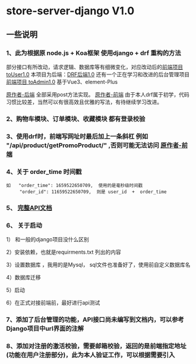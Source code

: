# store-server-django V1.0
## 一些说明
### 1、此为根据原 node.js + Koa框架 使用django + drf 重构的方法
部分接口有所改动，请求逻辑、数据库等有细微变化，对应改动后的[前端项目 toUser1.0](https://github.com/Miki-Hunter/toUser-vue-store-1.0)
本项目为后端：[DRF后端1.0](https://github.com/Miki-Hunter/store-server-django-Version1.0)
还有一个正在学习和改进的后台管理项目 [前端项目 toAdmin1.0](https://github.com/Miki-Hunter/toUser-vue-store-1.0) 基于Vue3、element-Plus


[原作者-后端](https://github.com/hai-27/store-server) 全部采用post方法实现。
[原作者-前端](https://github.com/hai-27/vue-store) 
由于本人drf属于初学，代码习惯比较差，当然可以有很高效且优雅的写法，有待继续学习改进。

### 2、购物车模块、订单模块、收藏模块  都有登录校验

### 3、使用drf时，前端写网址时最后加上一条斜杠  例如 "/api/product/getPromoProduct/"  ,否则可能无法访问 [原作者-前端](https://github.com/hai-27/vue-store) 

### 4、关于 order_time 时间戳

	如 	"order_time": 1659522650709,  使用的是毫秒级时间戳
		 "order_id": 11659522650709,  则是 user_id  +  order_time

### 5、 [完整API文档](https://github.com/Miki-Hunter/-store-server-django/blob/main/storeAPI.md) 

### 6、 关于启动

1） 和一般的django项目没什么区别

2）安装依赖，也就是requirments.txt 列出的内容

3）设置数据库 ，我用的是Mysql， sql文件也准备好了，使用前自定义数据库名

4）数据库迁移

5）启动

6）在正式对接前端前，最好进行api测试

### 7、添加了后台管理的功能，API接口尚未编写到文档内，可以参考Django项目中url界面的注解

### 8、添加对注册的激活校验，需要邮箱校验，返回的是前端指定地址(功能在用户注册部分)，此为本人验证工作，可以根据需要引入
